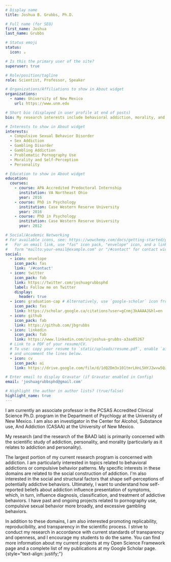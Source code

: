 ```yaml
---
# Display name
title: Joshua B. Grubbs, Ph.D.

# Full name (for SEO)
first_name: Joshua
last_name: Grubbs

# Status emoji
status:
  icon: ☕️

# Is this the primary user of the site?
superuser: true

# Role/position/tagline
role: Scientist, Professor, Speaker

# Organizations/Affiliations to show in About widget
organizations:
  - name: University of New Mexico
    url: https://www.unm.edu  

# Short bio (displayed in user profile at end of posts)
bio: My research interests include behavioral addiction, morality, and personality.

# Interests to show in About widget
interests:
  - Compulsive Sexual Behavior Disorder
  - Sex Addiction
  - Gambling Disorder
  - Gambling Addiction
  - Problematic Pornography Use
  - Morality and Self-Perception
  - Personality

# Education to show in About widget
education:
  courses:
    - course: APA Accredited Predoctoral Internship
      institution: VA Northeast Ohio
      year: 2016
    - course: PhD in Psychology
      institution: Case Western Reserve University
      year: 2016
    - course: PhD in Psychology
      institution: Case Western Reserve University
      year: 2012

# Social/Academic Networking
# For available icons, see: https://wowchemy.com/docs/getting-started/page-builder/#icons
#   For an email link, use "fas" icon pack, "envelope" icon, and a link in the
#   form "mailto:your-email@example.com" or "/#contact" for contact widget.
social:
  - icon: envelope
    icon_pack: fas
    link: '/#contact'
  - icon: twitter
    icon_pack: fab
    link: https://twitter.com/joshuagrubbsphd
    label: Follow me on Twitter
    display:
      header: true
  - icon: graduation-cap # Alternatively, use `google-scholar` icon from `ai` icon pack
    icon_pack: fas
    link: https://scholar.google.ca/citations?user=gCnmj3kAAAAJ&hl=en
  - icon: github
    icon_pack: fab
    link: https://github.com/jbgrubbs
  - icon: linkedin
    icon_pack: fab
    link: https://www.linkedin.com/in/joshua-grubbs-a3aa05267
  # Link to a PDF of your resume/CV.
  # To use: copy your resume to `static/uploads/resume.pdf`, enable `ai` icons in `params.yaml`,
  # and uncomment the lines below.
  - icon: cv
    icon_pack: ai
    link: https://drive.google.com/file/d/1dQ2Dm3x101tmrLHnL5HYJ2wvw5QzhUW3/view?usp=sharing

# Enter email to display Gravatar (if Gravatar enabled in Config)
email: 'joshuagrubbsphd@gmail.com'

# Highlight the author in author lists? (true/false)
highlight_name: true
---
```


I am currently an associate professor in the PCSAS Accredited Clinical Science Ph.D. program in the Department of Psychlogy at the University of New Mexico. I am also an investigator in the Center for Alcohol, Substance use, And Addiction (CASAA) at the University of New Mexico.

My research (and the research of the BAAD lab) is primarily concerned with the scientific study of addiction, personality, and morality (particularly as it relates to addiction and personality).

The largest portion of my current research program is concerned with addiction. I am particularly interested in topics related to behavioral addictions or compulsive behavior patterns. My specific interests in these domains are related to the social construction of addiction. I'm also interested in the social and structural factors that shape self-perceptions of potentially addictive behaviors. Ultimately, I want to understand how self-reported beliefs about addiction influence presentation of symptoms, which, in turn, influence diagnosis, classification, and treatment of addictive behaviors. I have past and ongoing projects related to pornography use, compulsive sexual behavior more broadly, and excessive gambling behaviors.

In addition to these domains, I am also interested promoting replicability, reproducibility, and transparency in the scientific process. I strive to conduct my research in accordance with current standards of transparency and openness, and I encourage my students to do the same. You can find more information about my current projects at my Open Science Framework page  and a complete list of my publications at my Google Scholar page.
{style="text-align: justify;"}
